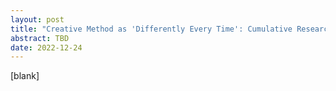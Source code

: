 ```yaml
---
layout: post
title: "Creative Method as 'Differently Every Time': Cumulative Research, Spontaneous Pragmatic Reflections, Collaborative Communication, and Polyvalent Sense-Intuition"
abstract: TBD
date: 2022-12-24
---
```


[blank]
